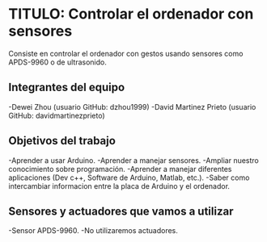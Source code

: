 # TITULO: Controlar el ordenador con sensores

Consiste en controlar el ordenador con gestos usando sensores como APDS-9960 o de ultrasonido.

## Integrantes del equipo

-Dewei Zhou (usuario GitHub: dzhou1999)
-David Martinez Prieto (usuario GitHub: davidmartinezprieto)

## Objetivos del trabajo

-Aprender a usar Arduino.
-Aprender a manejar sensores.
-Ampliar nuestro conocimiento sobre programación.
-Aprender a manejar diferentes aplicaciones (Dev c++, Software de Arduino, Matlab, etc.).
-Saber como intercambiar informacion entre la placa de Arduino y el ordenador.

## Sensores y actuadores que vamos a utilizar
-Sensor APDS-9960.
-No utilizaremos actuadores.

